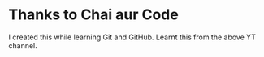 # Thanks to Chai aur Code

I created this while learning Git and GitHub.
Learnt this from the above YT channel.
